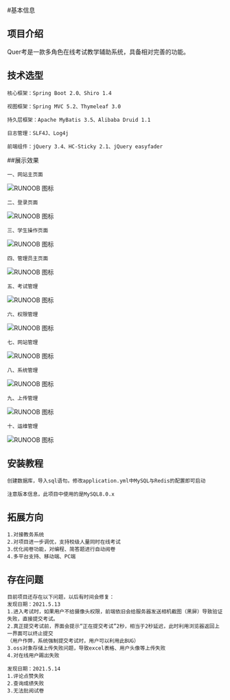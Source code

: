 #基本信息

## 项目介绍
Quer考是一款多角色在线考试教学辅助系统，具备相对完善的功能。

## 技术选型

    核心框架：Spring Boot 2.0、Shiro 1.4
    
    视图框架：Spring MVC 5.2、Thymeleaf 3.0
    
    持久层框架：Apache MyBatis 3.5、Alibaba Druid 1.1
    
    日志管理：SLF4J、Log4j
    
    前端组件：jQuery 3.4、HC-Sticky 2.1、jQuery easyfader
    
##展示效果

    一、网站主页面
![RUNOOB 图标](showpictures/1.png)

    二、登录页面
![RUNOOB 图标](showpictures/2.png)
    
    三、学生操作页面
![RUNOOB 图标](showpictures/3.png)
    
    四、管理员主页面
![RUNOOB 图标](showpictures/4.png)
    
    五、考试管理
![RUNOOB 图标](showpictures/5.png)
    
    六、权限管理
![RUNOOB 图标](showpictures/6.png)
    
    七、网站管理
![RUNOOB 图标](showpictures/7.png)
    
    八、系统管理
![RUNOOB 图标](showpictures/8.png)
    
    九、上传管理 
![RUNOOB 图标](showpictures/9.png)
    
    十、运维管理 
![RUNOOB 图标](showpictures/10.png)


## 安装教程

    创建数据库，导入sql语句。修改application.yml中MySQL与Redis的配置即可启动
    
    注意版本信息，此项目中使用的是MySQL8.0.x
    
## 拓展方向
    1.对接教务系统
    2.对项目进一步调优，支持校级人量同时在线考试
    3.优化阅卷功能，对编程、简答题进行自动阅卷
    4.多平台支持、移动端、PC端
## 存在问题
    目前项目还存在以下问题，以后有时间会修复：
    发现日期：2021.5.13
    1.进入考试时，如果用户不给摄像头权限，前端依旧会给服务器发送相机截图（黑屏）导致验证失败，直接提交考试。
    2.真正提交考试前，界面会提示“正在提交考试”2秒，相当于2秒延迟，此时利用浏览器返回上一界面可以终止提交
    （用户作弊，系统强制提交考试时，用户可以利用此BUG）
    3.oss对象存储上传失败问题，导致excel表格、用户头像等上传失败
    4.对在线用户踢出失败
    
    发现日期：2021.5.14
    1.评论点赞失败
    2.查询成绩失败
    3.无法批阅试卷
    
